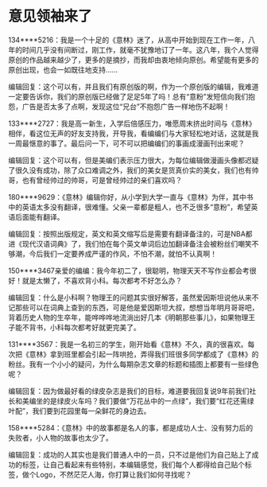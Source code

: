 # 意见领袖来了

134****5216：我是一个十足的《意林》迷了，从高中开始到现在工作一年，八年的时间几乎没有间断过，刚工作，就毫不犹豫地订了一年。这八年，我个人觉得原创的作品越来越少了，更多的是摘抄，而我却由衷地倾向原创。希望能有更多的原创出现，也会一如既往地支持……

编辑回复：这个可以有，并且我们有原创版的啊，作为一个原创版的编辑，我难道一定要告诉你，我们的原创版已经做了足足5年了吗！总有“意粉”发短信向我们抱怨，广告是否太多了点啊，发现这位“兄台”不抱怨广告一样地伤不起啊！

133****2727：我是高一新生，入学后倍感压力，唯愿周末挤出时间与《意林》相伴，看这位无声的好友支持我，开导我，看编编们与大家轻松地对话，这就是我一周最惬意的事了。最后问一下，可不可以把编编们的事画成漫画刊出来呢？

编辑回复：这个可以有，但是美编们表示压力很大，为每位编辑做漫画头像都迟疑了很久没有成功，除了众口难调之外，我们的美女是货真价实的美女，我们也有帅哥，也有曾经帅过的帅哥，可是曾经帅过的亲们喜欢吗？

180****9629：《意林》编辑你好，从小学到大学一直与《意林》为伴，其中书中的英语太多没有翻译，很难懂。父亲一辈都是粗人，也不乏很多“意粉”，希望英语后面能有翻译。

编辑回复：按照出版规定，英文和英文缩写后是需要有翻译备注的，可是NBA都进《现代汉语词典》了，我们怕在每个英文单词后边加翻译备注会被粉丝们嘲笑不够潮，今后我们一定要养成严谨的作风，不怕不潮，就怕不认真啊！

150****3467亲爱的编编：我今年初二了，很聪明，物理天天不写作业都会考很好！就是太懒了，不喜欢背小科。每次都考不好怎么办？

编辑回复：什么是小科啊？物理王的问题其实很好解答，虽然爱因斯坦说他从来不记那些可以在词典上查到的东西，可是他是爱因斯坦大叔，想想当年明月哥哥吧，背着历史人物的生卒年，能哗哗哗地流淌出好几本《明朝那些事儿》，如果物理王子能不背书，小科每次都考好就更完美了。

131****3567：我是一名初三的学生，刚开始看《意林》不久，真的很喜欢。每次把《意林》拿到班里都会引起一阵哄抢，弄得我们班很多同学都成了《意林》的粉丝。我有一个小小的疑问，为什么每期杂志文章的标题和插图上都要有一些绿色呢？

编辑回复：因为做最好看的绿皮杂志是我们的目标，难道要我回复说9年前我们社长和美编坐的是绿皮火车吗？我们要做“万花丛中的一点绿”，我们要“红花还需绿叶配”，我们要到花园里每一朵鲜花的身边去。

158****5284：《意林》中的故事都是名人的事，都是成功人士、没有努力后的失败者，小人物的故事也太少了。

编辑回复：成功的人其实也是我们普通人中的一员，只不过是他们为自己贴上了成功的标签，让自己看起来有些特别，本编辑感觉，我们每个人都得给自己贴个标签，做个Logo，不然茫茫人海，你打算让我们如何寻找呢？